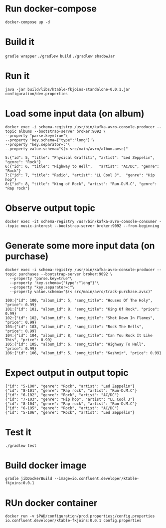 # Run docker-compose 
`docker-compose up -d`

# Build it 
`gradle wrapper`
`./gradlew build`
`./gradlew shadowJar`

# Run it 
`java -jar build/libs/ktable-fkjoins-standalone-0.0.1.jar configuration/dev.properties`

# Load some input data (on album)
```
docker exec -i schema-registry /usr/bin/kafka-avro-console-producer --topic albums --bootstrap-server broker:9092 \
--property "parse.key=true"\
--property 'key.schema={"type":"long"}'\
--property "key.separator=:"\
--property value.schema="$(< src/main/avro/album.avsc)"
```
```
5:{"id": 5, "title": "Physical Graffiti", "artist": "Led Zeppelin", "genre": "Rock"}
6:{"id": 6, "title": "Highway to Hell",   "artist": "AC/DC", "genre": "Rock"}
7:{"id": 7, "title": "Radio", "artist": "LL Cool J",  "genre": "Hip hop"}
8:{"id": 8, "title": "King of Rock", "artist": "Run-D.M.C", "genre": "Rap rock"}
```

# Observe output topic 
`docker exec -it schema-registry /usr/bin/kafka-avro-console-consumer --topic music-interest --bootstrap-server broker:9092 --from-beginning`

# Generate some more input data (on purchase)
```
docker exec -i schema-registry /usr/bin/kafka-avro-console-producer --topic purchases --bootstrap-server broker:9092 \
  --property "parse.key=true"\
  --property 'key.schema={"type":"long"}'\
  --property "key.separator=:"\
  --property value.schema="$(< src/main/avro/track-purchase.avsc)"
```
```
100:{"id": 100, "album_id": 5, "song_title": "Houses Of The Holy", "price": 0.99}
101:{"id": 101, "album_id": 8, "song_title": "King Of Rock", "price": 0.99}
102:{"id": 102, "album_id": 6, "song_title": "Shot Down In Flames", "price": 0.99}
103:{"id": 103, "album_id": 7, "song_title": "Rock The Bells", "price": 0.99}
104:{"id": 104, "album_id": 8, "song_title": "Can You Rock It Like This", "price": 0.99}
105:{"id": 105, "album_id": 6, "song_title": "Highway To Hell", "price": 0.99}
106:{"id": 106, "album_id": 5, "song_title": "Kashmir", "price": 0.99}
```

# Expect output in output topic
```
{"id": "5-100", "genre": "Rock", "artist": "Led Zeppelin"}
{"id": "8-101", "genre": "Rap rock", "artist": "Run-D.M.C"}
{"id": "6-102", "genre": "Rock", "artist": "AC/DC"}
{"id": "7-103", "genre": "Hip hop", "artist": "LL Cool J"}
{"id": "8-104", "genre": "Rap rock", "artist": "Run-D.M.C"}
{"id": "6-105", "genre": "Rock", "artist": "AC/DC"}
{"id": "5-106", "genre": "Rock", "artist": "Led Zeppelin"}
```

# Test it 
`./gradlew test`

# Build docker image 
`gradle jibDockerBuild --image=io.confluent.developer/ktable-fkjoins:0.0.1`

# RUn docker container 
`docker run -v $PWD/configuration/prod.properties:/config.properties io.confluent.developer/ktable-fkjoins:0.0.1 config.properties`